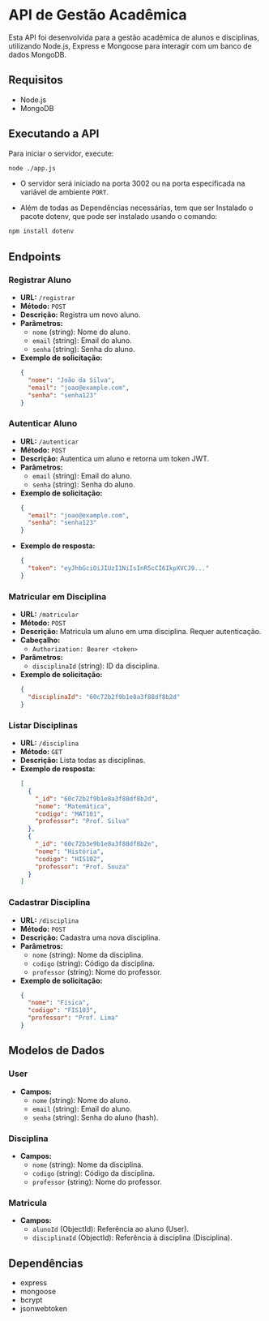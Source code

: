 # API de Gestão Acadêmica

Esta API foi desenvolvida para a gestão acadêmica de alunos e disciplinas, utilizando Node.js, Express e Mongoose para interagir com um banco de dados MongoDB.

## Requisitos

- Node.js
- MongoDB

## Executando a API

Para iniciar o servidor, execute:

```bash
node ./app.js
```

- O servidor será iniciado na porta 3002 ou na porta especificada na variável de ambiente `PORT`.

- Além de todas as Dependências necessárias, tem que ser Instalado o pacote dotenv, que pode ser instalado usando o comando: 
```bash
npm install dotenv
```

## Endpoints

### Registrar Aluno

- **URL:** `/registrar`
- **Método:** `POST`
- **Descrição:** Registra um novo aluno.
- **Parâmetros:**
  - `nome` (string): Nome do aluno.
  - `email` (string): Email do aluno.
  - `senha` (string): Senha do aluno.
- **Exemplo de solicitação:**
  ```json
  {
    "nome": "João da Silva",
    "email": "joao@example.com",
    "senha": "senha123"
  }
  ```

### Autenticar Aluno

- **URL:** `/autenticar`
- **Método:** `POST`
- **Descrição:** Autentica um aluno e retorna um token JWT.
- **Parâmetros:**
  - `email` (string): Email do aluno.
  - `senha` (string): Senha do aluno.
- **Exemplo de solicitação:**
  ```json
  {
    "email": "joao@example.com",
    "senha": "senha123"
  }
  ```
- **Exemplo de resposta:**
  ```json
  {
    "token": "eyJhbGciOiJIUzI1NiIsInR5cCI6IkpXVCJ9..."
  }
  ```

### Matricular em Disciplina

- **URL:** `/matricular`
- **Método:** `POST`
- **Descrição:** Matricula um aluno em uma disciplina. Requer autenticação.
- **Cabeçalho:**
  - `Authorization: Bearer <token>`
- **Parâmetros:**
  - `disciplinaId` (string): ID da disciplina.
- **Exemplo de solicitação:**
  ```json
  {
    "disciplinaId": "60c72b2f9b1e8a3f88df8b2d"
  }
  ```

### Listar Disciplinas

- **URL:** `/disciplina`
- **Método:** `GET`
- **Descrição:** Lista todas as disciplinas.
- **Exemplo de resposta:**
  ```json
  [
    {
      "_id": "60c72b2f9b1e8a3f88df8b2d",
      "nome": "Matemática",
      "codigo": "MAT101",
      "professor": "Prof. Silva"
    },
    {
      "_id": "60c72b3e9b1e8a3f88df8b2e",
      "nome": "História",
      "codigo": "HIS102",
      "professor": "Prof. Souza"
    }
  ]
  ```

### Cadastrar Disciplina

- **URL:** `/disciplina`
- **Método:** `POST`
- **Descrição:** Cadastra uma nova disciplina.
- **Parâmetros:**
  - `nome` (string): Nome da disciplina.
  - `codigo` (string): Código da disciplina.
  - `professor` (string): Nome do professor.
- **Exemplo de solicitação:**
  ```json
  {
    "nome": "Física",
    "codigo": "FIS103",
    "professor": "Prof. Lima"
  }
  ```

## Modelos de Dados

### User

- **Campos:**
  - `nome` (string): Nome do aluno.
  - `email` (string): Email do aluno.
  - `senha` (string): Senha do aluno (hash).

### Disciplina

- **Campos:**
  - `nome` (string): Nome da disciplina.
  - `codigo` (string): Código da disciplina.
  - `professor` (string): Nome do professor.

### Matricula

- **Campos:**
  - `alunoId` (ObjectId): Referência ao aluno (User).
  - `disciplinaId` (ObjectId): Referência à disciplina (Disciplina).

## Dependências

- express
- mongoose
- bcrypt
- jsonwebtoken
